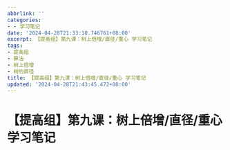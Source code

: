 ```yaml
---
abbrlink: ''
categories:
- - 学习笔记
date: '2024-04-28T21:33:10.746761+08:00'
excerpt: 【提高组】第九课：树上倍增/直径/重心 学习笔记 
tags:
- 提高组
- 算法
- 树上倍增
- 树的直径
title: 【提高组】第九课：树上倍增/直径/重心 学习笔记
updated: '2024-04-28T21:43:45.472+08:00'
---
```

# 【提高组】第九课：树上倍增/直径/重心 学习笔记

